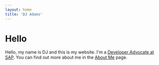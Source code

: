 ```yaml
---
layout: home
title: 'DJ Adams'
---
```


# Hello

Hello, my name is DJ and this is my website. I'm a [Developer Advocate at SAP](https://developers.sap.com/developer-advocates.html). You can find out more about me in the [About Me](/about/) page.
